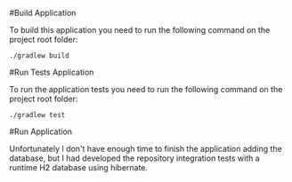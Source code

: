 #Build Application

To build this application you need to run the following command on the project root folder:

`./gradlew build`

#Run Tests Application

To run the application tests you need to run the following command on the project root folder:

`./gradlew test`

#Run Application

Unfortunately I don't have enough time to finish the application adding the database, but I had developed the repository integration tests with a runtime H2 database using hibernate.
